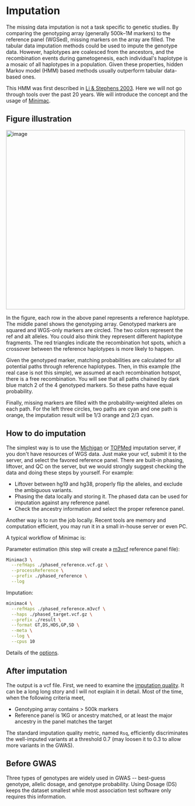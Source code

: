 # Imputation

The missing data imputation is not a task specific to genetic studies. 
By comparing the genotyping array (generally 500k–1M markers) to the reference panel (WGSed), missing markers on the array are filled. 
The tabular data imputation methods could be used to impute the genotype data.
However, haplotypes are coalesced from the ancestors, and the recombination events during gametogenesis, 
each individual's haplotype is a mosaic of all haplotypes in a population.
Given these properties, hidden Markov model (HMM) based methods usually outperform tabular data-based ones.

This HMM was first described in [Li & Stephens 2003](https://academic.oup.com/genetics/article/165/4/2213/6050566). 
Here we will not go through tools over the past 20 years. 
We will introduce the concept and the usage of [Minimac](https://www.nature.com/articles/ng.3656).

## Figure illustration

<img width="490" alt="image" src="https://github.com/Cloufield/GWASTutorial/assets/84720165/afff6f31-6a97-4ed2-975e-6f795a39b440">

In the figure, each row in the above panel represents a reference haplotype. The middle panel shows the genotyping array. 
Genotyped markers are squared and WGS-only markers are circled. The two colors represent the ref and alt alleles. 
You could also think they represent different haplotype fragments. The red triangles indicate the recombination hot spots, 
which a crossover between the reference haplotypes is more likely to happen.

Given the genotyped marker, matching probabilities are calculated for all potential paths through reference haplotypes. 
Then, in this example (the real case is not this simple), we assumed at each recombination hotspot, there is a free recombination. 
You will see that all paths chained by dark blue match 2 of the 4 genotyped markers. So these paths have equal probability.

Finally, missing markers are filled with the probability-weighted alleles on each path. For the left three circles, 
two paths are cyan and one path is orange, the imputation result will be 1/3 orange and 2/3 cyan.

## How to do imputation

The simplest way is to use the [Michigan](https://imputationserver.sph.umich.edu/index.html#!) or [TOPMed](https://imputation.biodatacatalyst.nhlbi.nih.gov/#!) imputation server, 
if you don't have resources of WGS data.
Just make your vcf, submit it to the server, and select the favored reference panel. There are built-in phasing, liftover, and QC on the server, 
but we would strongly suggest checking the data and doing these steps by yourself. For example:

- Liftover between hg19 and hg38, properly flip the alleles, and exclude the ambiguous variants.
- Phasing the data locally and storing it. The phased data can be used for imputation against any reference panel.
- Check the ancestry information and select the proper reference panel.

Another way is to run the job locally. Recent tools are memory and computation efficient, you may run it in a small in-house server or even PC.

A typical workflow of Minimac is:

Parameter estimation (this step will create a [m3vcf](https://genome.sph.umich.edu/wiki/M3VCF_Files) reference panel file):

```sh
Minimac3 \
  --refHaps ./phased_reference.vcf.gz \
  --processReference \
  --prefix ./phased_reference \
  --log
```

Imputation:

```sh
minimac4 \
  --refHaps ./phased_reference.m3vcf \
  --haps ./phased_target.vcf.gz \
  --prefix ./result \
  --format GT,DS,HDS,GP,SD \
  --meta \
  --log \
  --cpus 10
```

Details of the [options](https://genome.sph.umich.edu/wiki/Minimac4_Documentation).

## After imputation

The output is a vcf file. First, we need to examine the [imputation quality](https://www.biorxiv.org/content/10.1101/2023.05.30.542466v1). 
It can be a long long story and I will not explain it in detail. Most of the time, 
when the following criteria meet, 

- Genotyping array contains > 500k markers
- Reference panel is 1KG or ancestry matched, or at least the major ancestry in the panel matches the target

The standard imputation quality metric, named `Rsq`, efficiently discriminates the well-imputed variants at a threshold 0.7 
(may loosen it to 0.3 to allow more variants in the GWAS).

## Before GWAS

Three types of genotypes are widely used in GWAS -- best-guess genotype, allelic dosage, and genotype probability. 
Using Dosage (DS) keeps the dataset smallest while most association test software only requires this information.












